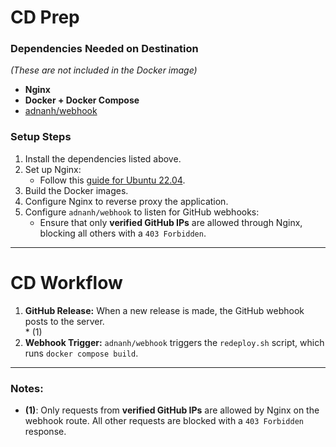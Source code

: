 # **CD Prep**

### Dependencies Needed on Destination

_(These are not included in the Docker image)_

- **Nginx**
- **Docker + Docker Compose**
- [adnanh/webhook](https://github.com/adnanh/webhook)

### Setup Steps

1. Install the dependencies listed above.
2. Set up Nginx:
   - Follow this [guide for Ubuntu 22.04](https://www.digitalocean.com/community/tutorials/how-to-install-nginx-on-ubuntu-22-04).
3. Build the Docker images.
4. Configure Nginx to reverse proxy the application.
5. Configure `adnanh/webhook` to listen for GitHub webhooks:
   - Ensure that only **verified GitHub IPs** are allowed through Nginx, blocking all others with a `403 Forbidden`.

---

# **CD Workflow**

1. **GitHub Release:** When a new release is made, the GitHub webhook posts to the server.  
   \* (1)
2. **Webhook Trigger:** `adnanh/webhook` triggers the `redeploy.sh` script, which runs `docker compose build`.

---

### Notes:

- **(1)**: Only requests from **verified GitHub IPs** are allowed by Nginx on the webhook route. All other requests are blocked with a `403 Forbidden` response.

